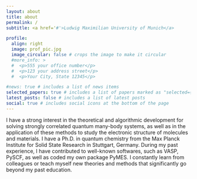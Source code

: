 ```yaml
---
layout: about
title: about
permalink: /
subtitle: <a href='#'>Ludwig Maximilian University of Munich</a>

profile:
  align: right
  image: prof_pic.jpg
  image_circular: false # crops the image to make it circular
  #more_info: >
  #  <p>555 your office number</p>
  #  <p>123 your address street</p>
  #  <p>Your City, State 12345</p>

#news: true # includes a list of news items
selected_papers: true # includes a list of papers marked as "selected={true}"
latest_posts: false # includes a list of latest posts
social: true # includes social icons at the bottom of the page
---
```


I have a strong interest in the theoretical and algorithmic development for solving
strongly correlated quantum many-body systems, as well as in the application of these methods to study the electronic
structure of molecules and materials. 
I have a Ph.D. in quantum chemistry from the 
Max Planck Institute for Solid State Research in Stuttgart, Germany.
During my past experience, I have contributed to well-known softwares, such as
VASP, PySCF, as well as coded my own package PyMES. I constantly learn from
colleagues or teach myself new theories and methods that significantly go beyond my
past education. 
